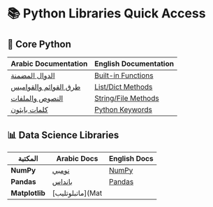 # 📚 Python Libraries Quick Access

## 📂 Core Python
| Arabic Documentation | English Documentation |
|----------------------|-----------------------|
| [الدوال المضمنة](https://github.com/MurtadhaAdnan/Learning-Journey/blob/main/Coding/Python/Basics%20Python/Built-in%20functions%20(AR).md) | [Built-in Functions](https://github.com/MurtadhaAdnan/Learning-Journey/blob/main/Coding/Python/Basics%20Python/Built-in%20functions%20(EN).md) |
| [طرق القوائم والقواميس](https://github.com/MurtadhaAdnan/Learning-Journey/blob/main/Coding/Python/Basics%20Python/Methods%20of%20(Lists%2C%20Dicts%2C%20Sets%2C%20Tuples)_(AR).md) | [List/Dict Methods](https://github.com/MurtadhaAdnan/Learning-Journey/blob/main/Coding/Python/Basics%20Python/Methods%20of%20(Lists%2C%20Dicts%2C%20Sets%2C%20Tuples)_(EN).md) |
| [النصوص والملفات](Methods_of_(String,_File)_(AR).md) | [String/File Methods](Methods_of_(String,_File)_(EN).md) |
| [كلمات بايثون](Python_Keywords_(AR).md) | [Python Keywords](Python_Keywords_(EN).md) |

## 📊 Data Science Libraries
| المكتبة | Arabic Docs | English Docs |
|---------|------------|--------------|
| **NumPy** | [نومبي](Numpy_(AR).md) | [NumPy](Numpy_(EN).md) |
| **Pandas** | [بانداس](Pandas_(AR).md) | [Pandas](Pandas_(EN).md) |
| **Matplotlib** | [ماتبلوتليب](Mat
